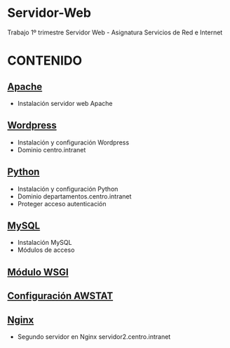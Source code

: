 # Servidor-Web
Trabajo 1º trimestre Servidor Web - Asignatura Servicios de Red e Internet

# CONTENIDO
## [Apache]()
- Instalación servidor web Apache
## [Wordpress]()
- Instalación y configuración Wordpress
- Dominio centro.intranet
## [Python]()
- Instalación y configuración Python
- Dominio departamentos.centro.intranet
- Proteger acceso autenticación
## [MySQL]()
- Instalación MySQL
- Módulos de acceso
## [Módulo WSGI]()
## [Configuración AWSTAT]()
## [Nginx]()
- Segundo servidor en Nginx servidor2.centro.intranet
